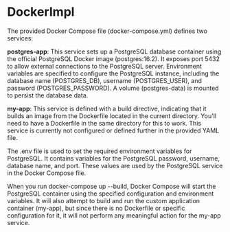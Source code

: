# DockerImpl

The provided Docker Compose file (docker-compose.yml) defines two services:

**postgres-app**: This service sets up a PostgreSQL database container using the official PostgreSQL Docker image (postgres:16.2). It exposes port 5432 to allow external connections to the PostgreSQL server. Environment variables are specified to configure the PostgreSQL instance, including the database name (POSTGRES_DB), username (POSTGRES_USER), and password (POSTGRES_PASSWORD). A volume (postgres-data) is mounted to persist the database data.

**my-app**: This service is defined with a build directive, indicating that it builds an image from the Dockerfile located in the current directory. You'll need to have a Dockerfile in the same directory for this to work. This service is currently not configured or defined further in the provided YAML file.

The .env file is used to set the required environment variables for PostgreSQL. It contains variables for the PostgreSQL password, username, database name, and port. These values are used by the PostgreSQL service in the Docker Compose file.

When you run docker-compose up --build, Docker Compose will start the PostgreSQL container using the specified configuration and environment variables. It will also attempt to build and run the custom application container (my-app), but since there is no Dockerfile or specific configuration for it, it will not perform any meaningful action for the my-app service.
